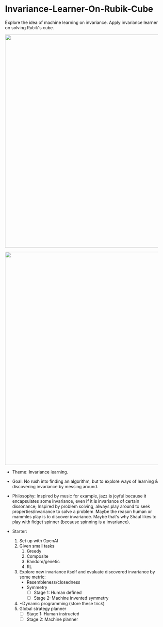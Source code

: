 # Invariance-Learner-On-Rubik-Cube
Explore the idea of machine learning on invariance. Apply invariance learner on solving Rubik's cube.

<p align="center">
<img src="https://cdn.futura-sciences.com/cdn-cgi/image/width=1024,quality=50,format=auto/sources/images/dossier/1671/07-1671.jpg"
     width="700" />
</p>


<p align="center">
<img src="https://wallpaperaccess.com/full/1949972.jpg"
     width="700" />
</p>



- Theme: Invariance learning.

- Goal: No rush into finding an algorithm, but to explore ways of learning & discovering invariance by messing around.

- Philosophy: Inspired by music for example, jazz is joyful because it encapsulates some invariance, even if it is invariance of certain dissonance; Inspired by problem solving, always play around to seek properties/invariance to solve a problem. Maybe the reason human or mammles play is to discover invariance. Maybe that's why Shaul likes to play with fidget spinner (because spinning is a invariance).

- Starter:
	1. Set up with OpenAI 
	2. Given small tasks		
		1. Greedy
		2. Composite
		3. Random/genetic
		4. RL
	3. Explore new invariance itself and evaluate discovered invariance by some metric:
		- Resembleness/closedness
		- Symmetry
			- [ ] Stage 1: Human defined
			- [ ] Stage 2: Machine invented symmetry
	4. ~Dynamic programming (store these trick)
	5. Global strategy planner
		- [ ] Stage 1: Human instructed
		- [ ] Stage 2: Machine planner
